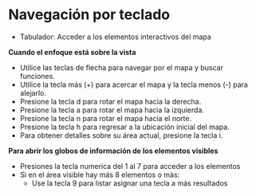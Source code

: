 <script setup>
import AccesibilidadTeclado from "./../.vitepress/components/accesibilidad/teclado.vue";
</script>

# Navegación por teclado

- Tabulador: Acceder a los elementos interactivos del mapa

**Cuando el enfoque está sobre la vista**

- Utilice las teclas de flecha para navegar por el mapa y buscar funciones.
- Utilice la tecla más (+) para acercar el mapa y la tecla menos (-) para alejarlo.
- Presione la tecla d para rotar el mapa hacia la derecha.
- Presione la tecla a para rotar el mapa hacia la izquierda.
- Presione la tecla n para rotar el mapa hacia el norte.
- Presione la tecla h para regresar a la ubicación inicial del mapa.
- Para obtener detalles sobre su área actual, presione la tecla i.

**Para abrir los globos de información de los elementos visibles**

- Presiones la tecla numerica del 1 al 7 para acceder a los elementos
- Si en el área visible hay más 8 elementos o más:
  - Use la tecla 9 para listar asignar una tecla a más resultados

<AccesibilidadTeclado />

<!-- <<< @/.vitepress/components/accesibilidad/teclado.vue -->
